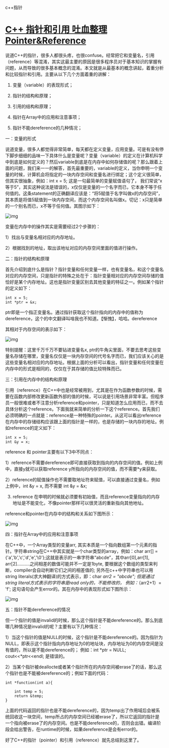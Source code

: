 c++指针

# [C++ 指针和引用 吐血整理 Pointer&Reference](https://www.cnblogs.com/tangxiaobo199181/p/7989464.html)



说道C++的指针，很多人都很头疼，也很confuse。经常把它和变量名，引用（reference）等混淆，其实这最主要的原因是很多程序员对于基本知识的掌握有问题，从而导致的很多基本概念的混淆。本文就是从最基本的概念讲起，着重分析和比较指针和引用。主要从以下几个方面着重的讲解：

1. 变量（variable）的表现形式；

2. 指针的结构和原理；

3. 引用的结构和原理；

4. 指针在Array中的应用和注意事项；

5. 指针不能dereference的几种情况；

一：变量的形式

说道变量，很多人都觉得非常简单，每天都在定义变量，应用变量。可是有没有停下脚步细细的品味一下具体什么是变量呢？变量（variable）的定义在计算机科学中到底是如何定义的？然后variable到底是在内存中如何存储值的呢？那么跟着上面的问题，我们来一一的解答，首先最重要的，variable的定义，当你申明一个变量的时候，计算机会将指定的一块内存空间和变量名进行绑定；这个定义很简单，但其实很抽象，例如：int x = 5; 这是一句最简单的变量赋值语句了， 我们常说“x等于5”，其实这种说法是错误的，x仅仅是变量的一个名字而已，它本身不等于任何值的。这条statement的正确翻译应该是：“将5赋值于名字叫做x的内存空间”，其本质是将值5赋值到一块内存空间，而这个内存空间名叫做x。切记：x只是简单的一个别名而已，x不等于任何值。其图示如下：

![img](https://images2017.cnblogs.com/blog/1287224/201712/1287224-20171205191709863-1180849088.jpg)

 变量在内存中的操作其实是需要经过2个步骤的：

1）找出与变量名相对应的内存地址。

2）根据找到的地址，取出该地址对应的内存空间里面的值进行操作。

 二：指针的结构和原理

首先介绍到底什么是指针？指针变量和任何变量一样，也有变量名，和这个变量名对应的内存空间，只是指针的特殊之处在于：指针变量相对应的内存空间存储的值恰好是某个内存地址。这也是指针变量区别去其他变量的特征之一。例如某个指针的定义如下：

 

```
int x = 5;
int *ptr = &x;
```

 

ptr即是一个指正变量名。通过指针获取这个指针指向的内存中的值称为dereference，这个的中文翻译叫啥我也不知道。【惭愧】，哈哈。dereference

 

其相对于内存空间的表示如下：

![img](https://images2017.cnblogs.com/blog/1287224/201712/1287224-20171205192649347-770389909.jpg)

特别提醒：这里千万千万不要钻进变量名x, ptr的牛角尖里面，不要去思考这些变量名存储在哪里，变量名仅仅是一块内存空间的代号名字而已，我们应该关心的是这些变量名相对应的内存地址。根据上面的分析可以看出，指针变量和任何变量在内存中的形式是相同的，仅仅在于其存储的值比较特殊而已。

三：引用在内存中的结构和原理

引用（reference）在C++中也是经常被用到，尤其是在作为函数参数的时候，需要在函数内部修改更新函数外部的值的时候，可以说是引用场景非常丰富。但程序员一般很难或者不注意分析reference和pointer，只是知道怎么应用而已，而不去具体分析这个reference。下面我就来简单的分析一下这个reference。首先我们必须明确的一点就是：reference是一种特殊的pointer。从这可以看出reference在内存中的存储结构应该跟上面的指针是一样的，也是存储的一块内存的地址。例如reference的定义如下：

```
int x = 5;
int &y = x;
```

reference 和 pointer主要有以下3中不同点：

1）reference不需要dereference即可直接获取到指向的内存空间的值。例如上例中，直接y就可以获取reference y所指向的内存空间的值，而不需要*y来获取。

2）reference的赋值操作也不需要取地址符来赋值，可以直接通过变量名，例如上例中，int &y = x, 而不需要 int &y = &x;

3) reference 在申明的时候就必须要有初始值，而且reference变量指向的内存地址是不能变化，不像pointer那样可以很灵活的重新指向其他地址。

reference和pointer在内存中的结构和关系如下图所示：

![img](https://images2017.cnblogs.com/blog/1287224/201712/1287224-20171205204220784-718862175.jpg)

四：指针在Array中的应用和注意事项

在C++中，一个Array类型的变量arr, 其实本质是一个指向数组第一个元素的指针。字符串string在C++中其实就是一个char类型的array，例如：char arr[] = {'a','b','c','d','e','\0'};这就是表示的一串字符串“abcde”，其中arr[0],arr[1], arr[2]..........之间相差的数值可能并不一定是1byte, 要根据这个数组的类型来判断，compiler会自动判断它们之间的相差值的; 另外在c++中字符串也可以用string literals(求大神翻译)的方式表示，即：char *arr2 = "abcde"; 但是通过string literal方式表示的字符串是read only的，不能修改的， 例如：*（arr2+1）= 'f'; 这句语句会产生error的。其在内存中的表现形式如下图所示：

![img](https://images2017.cnblogs.com/blog/1287224/201712/1287224-20171205210211628-1586906130.jpg)

五：指针不能dereference的情况

但一个指针的值是invalid的时候，那么这个指针是不能dereference的。那么到底哪几种情况是invalid的呢？主要有以下几种情况：

1）当这个指针的值是NULL的时候，这个指针是不能dereference的。因为指针为NULL，即表示这个指针指向内存地址为0的地址块，内存地址为0的内存空间是没有值的，所以是不能dereference的； 例如：int *ptr = NULL; cout<<*ptr<<endl; 是错误的。

2）当某个指针被deallocte或者某个指针所在的内存空间被erase了的话，那么这个指针也是不能被dereference的；例如下面的代码：

```
int *function(int a){
    
    int temp = 5;
    return &temp;
}
```

上面的代码返回的指针也是不能dereference的，因为temp出了作用域后会被系统回收这一块空间，temp所占的内存空间已经被erase了，所以它返回的指针是一个指向被erase了的内存空间。也是不能dereference的，否则会出错。编译阶段会给出警告，在runtime的时候，如果dereference是会有error的。

好了C++的指针（pointer）和引用（reference）就先总结到这里了。